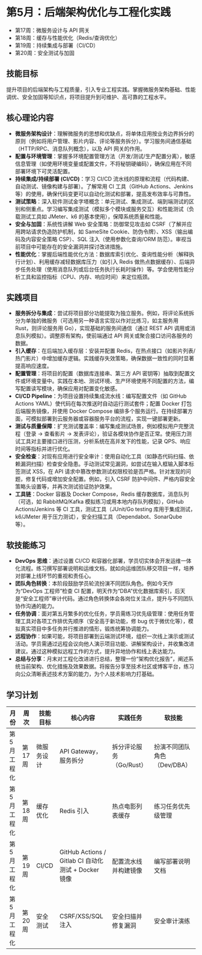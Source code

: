 # 第5月：后端架构优化与工程化实践

- 第17周：微服务设计与 API 网关
- 第18周：缓存与性能优化（Redis/查询优化）
- 第19周：持续集成与部署（CI/CD）
- 第20周：安全测试与加固

## 技能目标

提升项目的后端架构与工程质量，引入专业工程实践。掌握微服务架构基础、性能调优、安全加固等知识点，将项目提升到可维护、高可靠的工程水平。

## 核心理论内容

- **微服务架构设计**：理解微服务的思想和优缺点，将单体应用按业务边界拆分的原则（例如将用户管理、影片内容、评论等服务拆分）。学习服务间通信基础（HTTP/RPC、消息队列概念），以及 API 网关的作用。
- **配置与环境管理**：掌握多环境配置管理方法（开发/测试/生产配置分离），敏感信息管理（如使用环境变量或配置文件，不将秘钥硬编码），确保应用在不同部署环境下可灵活配置。
- **持续集成/持续部署 (CI/CD)**：学习 CI/CD 流水线的原理和流程（代码构建、自动测试、镜像构建与部署）。了解常用 CI 工具（GitHub Actions、Jenkins 等）的使用，确保代码变更可以自动化测试和部署，提高发布效率与可靠性。
- **测试策略**：深入软件测试金字塔概念：单元测试、集成测试、端到端测试的区别和侧重点。学习编写集成测试（模拟多个模块或服务交互）和性能测试（负载测试工具如 JMeter、k6 的基本使用），保障系统质量和性能。
- **安全与加固**：系统性讲解 Web 安全策略：防御常见攻击如 CSRF（了解并应用跨站请求伪造防护机制，如 SameSite Cookie、防伪令牌）、XSS（输出编码及内容安全策略 CSP）、SQL 注入（使用参数化查询/ORM 防范）。审视当前项目中可能存在的安全漏洞并探讨改进措施。
- **性能优化**：掌握后端性能优化方法：数据库索引优化、查询性能分析（解释执行计划）、利用缓存减轻数据库压力（如引入 Redis 做热点数据缓存）、后端异步任务处理（使用消息队列或后台任务执行长耗时操作）等。学会使用性能分析工具和监控指标（CPU、内存、响应时间）来定位瓶颈。

## 实践项目

- **服务拆分与集成**：尝试将项目部分功能提取为独立服务。例如，将评论系统拆分为单独的微服务（可选用另一种语言实现以作对比练习，如主服务用 Rust，则评论服务用 Go），实现基础的服务间通信（通过 REST API 调用或消息队列模拟）。调整原有架构，使前端通过 API 网关或聚合接口访问各服务的数据。
- **引入缓存**：在后端加入缓存层：安装并配置 Redis，在热点接口（如影片列表/热门影片）中增加缓存逻辑。实践缓存失效策略，确保数据一致性的同时显著提高响应速度。
- **配置管理**：将项目的配置（数据库连接串、第三方 API 密钥等）抽取到配置文件或环境变量中。实践在本地、测试环境、生产环境使用不同配置的方法，编写配置读写模块，确保应用对配置变化敏感。
- **CI/CD Pipeline**：为项目设置持续集成流水线：编写配置文件（如 GitHub Actions YAML）使代码在每次推送时自动运行测试套件；配置 Docker 打包后端服务镜像，并使用 Docker Compose 编排多个服务运行。在持续部署方面，可模拟部署到云服务器或容器服务平台的流程，实现一键部署更新。
- **测试与质量保障**：扩充测试覆盖率：编写集成测试场景，例如模拟用户完整流程（登录 -> 查看影片 -> 发表评论），验证各模块协作是否正常。使用压力测试工具对主要接口进行压测，分析系统在高并发下的性能，记录 QPS、响应时间等指标并进行优化。
- **安全检查**：对现有应用进行安全审计：使用自动化工具（如静态代码扫描、依赖漏洞扫描）检查安全隐患。手动测试常见漏洞，如尝试在输入框输入脚本标签测试 XSS，在 API 请求中篡改参数测试权限校验是否严格。针对发现的问题，修复代码或增加安全配置。例如，引入 CSRF 防护中间件、严格内容安全策略头设置等，并再次测试验证防护效果。
- **工具链**：Docker 容器及 Docker Compose，Redis 缓存数据库，消息队列（可选，如 RabbitMQ/Kafka 模拟练习或用本地内存队列模拟），GitHub Actions/Jenkins 等 CI 工具，测试工具（JUnit/Go testing 库用于集成测试，k6/JMeter 用于压力测试），安全扫描工具（Dependabot、SonarQube 等）。

## 软技能练习

- **DevOps 思维**：通过设置 CI/CD 和容器化部署，学员切实体会开发运维一体化流程。练习撰写部署说明和运维文档，就如向运维团队移交项目一样，培养对部署上线环节的重视和责任心。
- **团队角色转换**：本阶段鼓励学员轮流扮演不同团队角色。例如今天作为“DevOps 工程师”检查 CI 配置，明天作为“DBA”优化数据库索引，后天是“安全工程师”审计代码。通过角色转换体会各岗位关注点，提升与不同团队协作沟通的能力。
- **任务协调**：面对第五月繁多的优化任务，学员需练习优先级管理：使用任务管理工具对各项工作排优先顺序（安全高于新功能，修 bug 优于微优化等），模拟真实项目中多任务并行推进的情形，锻炼统筹协调能力。
- **远程协作**：如果可能，将项目部署到云端测试环境，组织一次线上演示或测试活动。学员需通过远程会议向他人演示项目功能、讲解架构设计，并收集改进建议。通过这种模拟远程工作的方式，提升异地协作和线上表达能力。
- **总结与分享**：月末对工程化改进进行总结，整理一份“架构优化报告”，阐述系统当前架构、优化措施及效果数据。将报告分享至技术社区或博客平台，练习向公众清晰表述技术方案的能力，为个人技术影响力打基础。

## 学习计划

| 月份 | 周次 | 技能目标 | 核心内容 | 实践任务 | 软技能 |
| --- | --- | --- | --- | --- | --- |
| 第5月 工程化 | 第17周 | 微服务设计 | API Gateway，服务拆分 | 拆分评论服务（Go/Rust） | 扮演不同团队角色（Dev/DBA） |
| 第5月 工程化 | 第18周 | 缓存优化 | Redis 引入 | 热点电影列表缓存 | 练习任务优先级管理 |
| 第5月 工程化 | 第19周 | CI/CD | GitHub Actions / Gitlab CI 自动化测试 + Docker 镜像 | 配置流水线并构建镜像 | 编写部署说明文档 |
| 第5月 工程化 | 第20周 | 安全测试 | CSRF/XSS/SQL 注入 | 安全扫描并修复漏洞 | 安全审计演练 |
